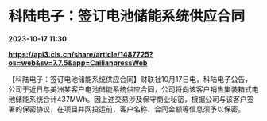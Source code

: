 # 科陆电子：签订电池储能系统供应合同

**2023-10-17 11:30**

**https://api3.cls.cn/share/article/1487725?os=web&sv=7.7.5&app=CailianpressWeb**

【科陆电子：签订电池储能系统供应合同】财联社10月17日电，科陆电子公告，公司于近日与美洲某客户电池储能系统供应合同，公司将向该客户销售集装箱式电池储能系统合计437MWh。因上述交易涉及保守商业秘密，根据公司与该客户签署的保密协议，在项目并网投运前，客户名称、合同金额等信息须予以保密。